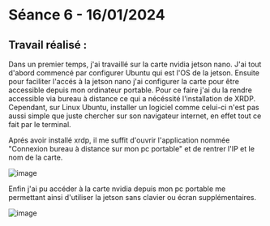 # **Séance 6 - 16/01/2024**
## Travail réalisé :
Dans un premier temps, j'ai travaillé sur la carte nvidia jetson nano. J'ai tout d'abord commencé par configurer Ubuntu qui est l'OS de la jetson. Ensuite pour faciliter l'accés à la jetson nano j'ai configurer la carte pour être accessible depuis mon ordinateur portable.
Pour ce faire j'ai du la rendre accessible via bureau à distance ce qui a nécéssité l'installation de XRDP. Cependant, sur Linux Ubuntu, installer un logiciel comme celui-ci n'est pas aussi simple que juste chercher sur son navigateur internet, en effet tout ce fait par le terminal.

Aprés avoir installé xrdp, il me suffit d'ouvrir l'application nommée "Connexion bureau à distance sur mon pc portable" et de rentrer l'IP et le nom de la carte.


![image](https://github.com/TibaudoRomain/ProjetAR/assets/146826729/bedc098d-1529-4034-a1ec-1ca174b5e058)

Enfin j'ai pu accéder à la carte nvidia depuis mon pc portable me permettant ainsi d'utiliser la jetson sans clavier ou écran supplémentaires.

![image](https://github.com/TibaudoRomain/ProjetAR/assets/146826729/c3ac95ca-56ae-4e44-a823-84fd06194372)


